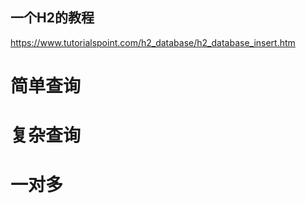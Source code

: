 
## 一个H2的教程

https://www.tutorialspoint.com/h2_database/h2_database_insert.htm

# 简单查询

# 复杂查询


# 一对多




